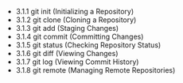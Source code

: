 

- 3.1.1 git init (Initializing a Repository)
- 3.1.2 git clone (Cloning a Repository)
- 3.1.3 git add (Staging Changes)
- 3.1.4 git commit (Committing Changes)
- 3.1.5 git status (Checking Repository Status)
- 3.1.6 git diff (Viewing Changes)
- 3.1.7 git log (Viewing Commit History)
- 3.1.8 git remote (Managing Remote Repositories)